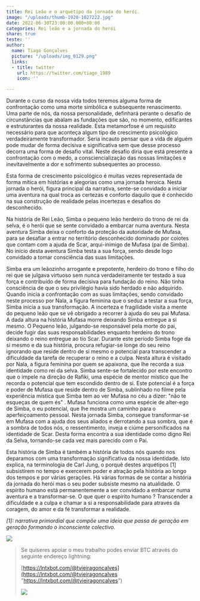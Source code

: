 ```yaml
---
title: Rei Leão e o arquétipo da jornada do herói.
image: "/uploads/thumb-1920-1027222.jpg"
date: 2022-06-30T23:00:00.000+00:00
categories: Rei leão e a jornada do herói
share: true
teste: ''
author:
  name: Tiago Gonçalves
  picture: "/uploads/img_0129.png"
  links:
  - title: twitter
    url: https://twitter.com/tiago_1989
    icon: ''

---
```

Durante o curso da nossa vida todos teremos alguma forma de confrontação como uma morte simbólica e subsequente renascimento. Uma parte de nós, da nossa personalidade, definhará perante o desafio de circunstâncias que abalam as fundações que são, no momento, edificantes e estruturantes da nossa realidade. Esta metamorfose é um requisito necessário para que aconteça algum tipo de crescimento psicológico verdadeiramente transformador. Seria incauto pensar que a vida de alguém pode mudar de forma decisiva e significativa sem que desse processo decorra uma forma de desafio vital. Neste desafio diria que está presente a confrontação com o medo, a consciencialização das nossas limitações e inevitavelmente a dor e sofrimento subsequentes ao processo.

Esta forma de crescimento psicológico é muitas vezes representada de forma mítica em histórias e alegorias como uma jornada heroica. Nesta jornada o herói, figura principal da narrativa, sente-se convidado a iniciar uma aventura na qual troca as certezas e conforto daquilo que é conhecido na sua construção de realidade pelas incertezas e desafios do desconhecido.

Na história de Rei Leão, Simba o pequeno leão herdeiro do trono de rei da selva, é o herói que se sente convidado a embarcar numa aventura. Nesta aventura Simba deixa o conforto da proteção da autoridade de Mufasa, para se desafiar a entrar no território desconhecido dominado por coiotes que contam com a ajuda de Scar, arqui-inimigo de Mufasa (pai de Simba). No início desta aventura Simba testa a sua força, sendo desde logo convidado a tomar consciência das suas limitações.

Simba era um leãozinho arrogante e prepotente, herdeiro do trono e filho do rei que se julgava virtuoso sem nunca verdadeiramente ter testado a sua força e contribuído de forma decisiva para fundação do reino. Não tinha consciência de que o seu privilégio havia sido herdado e não adquirido. Quando inicia a confrontação com as suas limitações, sendo convidado neste processo por Nala, a figura feminina que o seduz a testar a sua força, Simba inicia a sua transformação. A incerteza e fragilidade visita a mente do pequeno leão que se vê obrigado a recorrer à ajuda do seu pai Mufasa. A dada altura na história Mufasa morre deixando Simba entregue a si mesmo. O Pequeno leão, julgando-se responsável pela morte do pai, decide fugir das suas responsabilidades enquanto herdeiro do trono deixando o reino entregue ao tio Scar. Durante este período Simba foge da si mesmo e da sua história, procura refugiar-se longe do seu reino ignorando que reside dentro de si mesmo o potencial para transcender a dificuldade da tarefa de recuperar o reino e a culpa. Nesta altura é visitado por Nala, a figura feminina por quem se apaixona, que lhe recorda a sua identidade como rei da selva.  Simba sente-se fortalecido por este encontro que o impele na direção de Rafiki, uma espécie de mentor místico que lhe recorda o potencial que tem escondido dentro de si. Este potencial é a força e poder de Mufasa que reside dentro de Simba, sublinhado no filme pela experiência mística que Simba tem ao ver Mufasa no céu a dizer: "não te esqueças de quem és" . Mufasa funciona como uma espécie de alter-ego de Simba, o eu potencial, que lhe mostra um caminho para o aperfeiçoamento pessoal. Nesta jornada Simba, consegue transformar-se em Mufasa com a ajuda dos seus aliados e derrotando a sua sombra, que é a sombra de todos nós, o ressentimento, inveja e ciúme personificados na identidade de Scar. Desta forma encontra a sua identidade como digno Rei da Selva, tornando-se cada vez mais parecido com o Pai.

Esta história de Simba é também a história de todos nós quando nos deparamos com uma transformação significativa da nossa identidade. Isto explica, na terminologia de Carl Jung, o porquê destes arquétipos \[1\] subsistirem no tempo e exercerem poder e atração pela história ao longo dos tempos e por várias gerações. Há várias formas de se contar a história da jornada do herói mas o seu poder subsiste mesmo na atualidade. O espírito humano está permanentemente a ser convidado a embarcar numa aventura e a transformar-se. O que quer o espírito humano ? Transcender a dificuldade e a culpa e chamar a si a responsabilidade para através da coragem, do amor e da fé transformar a realidade.

_\[1\]: narrativa primordial que compõe uma ideia que passa de geração em geração formando o inconsciente colectivo._

![](https://i.imgur.com/eJNQ5Xy.jpg)

> Se quiseres apoiar o meu trabalho podes enviar BTC através do seguinte endereço lightning:
>
> [https://lntxbot.com/@tvieiragoncalves](https://lntxbot.com/@tvieiragoncalves "https://lntxbot.com/@tvieiragoncalves")
>
> ![](https://i.imgur.com/v8i5Xd3.png)